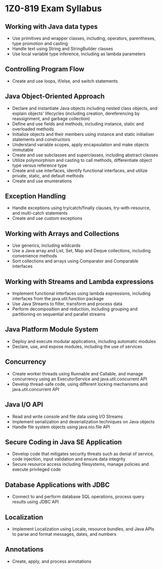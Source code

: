 # 1Z0-819 Exam Syllabus

## Working with Java data types
- Use primitives and wrapper classes, including, operators, parentheses, type promotion and casting
- Handle text using String and StringBuilder classes
- Use local variable type inference, including as lambda parameters 

## Controlling Program Flow
- Create and use loops, if/else, and switch statements

## Java Object-Oriented Approach
- Declare and instantiate Java objects including nested class objects, and explain objects' lifecycles (including creation, dereferencing by reassignment, and garbage collection)
- Define and use fields and methods, including instance, static and overloaded methods
- Initialize objects and their members using instance and static initialiser statements and constructors
- Understand variable scopes, apply encapsulation and make objects immutable
- Create and use subclasses and superclasses, including abstract classes
- Utilize polymorphism and casting to call methods, differentiate object type versus reference type
- Create and use interfaces, identify functional interfaces, and utilize private, static, and default methods
- Create and use enumerations

## Exception Handling
- Handle exceptions using try/catch/finally clauses, try-with-resource, and multi-catch statements
- Create and use custom exceptions

## Working with Arrays and Collections
- Use generics, including wildcards
- Use a Java array and List, Set, Map and Deque collections, including convenience methods
- Sort collections and arrays using Comparator and Comparable interfaces 

## Working with Streams and Lambda expressions
- Implement functional interfaces using lambda expressions, including interfaces from the java.util.function package
- Use Java Streams to filter, transform and process data
- Perform decomposition and reduction, including grouping and partitioning on sequential and parallel streams

## Java Platform Module System
- Deploy and execute modular applications, including automatic modules
- Declare, use, and expose modules, including the use of services

## Concurrency
- Create worker threads using Runnable and Callable, and manage concurrency using an ExecutorService and java.util.concurrent API
- Develop thread-safe code, using different locking mechanisms and java.util.concurrent API

## Java I/O API
- Read and write console and file data using I/O Streams
- Implement serialization and deserialization techniques on Java objects
- Handle file system objects using java.nio.file API

## Secure Coding in Java SE Application
- Develop code that mitigates security threats such as denial of service, code injection, input validation and ensure data integrity
- Secure resource access including filesystems, manage policies and execute privileged code

## Database Applications with JDBC
- Connect to and perform database SQL operations, process query results using JDBC API

## Localization
- Implement Localization using Locale, resource bundles, and Java APIs to parse and format messages, dates, and numbers

## Annotations
- Create, apply, and process annotations
